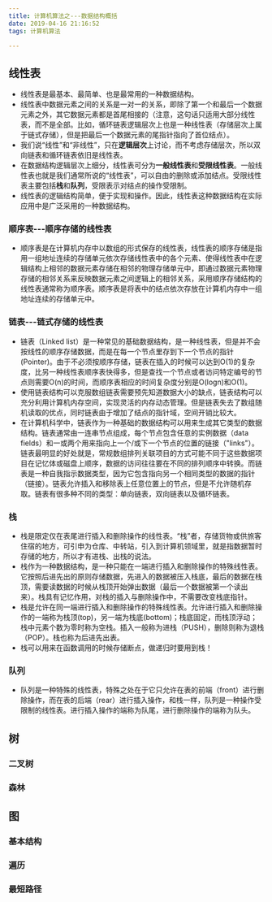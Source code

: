 ```yaml
---
title: 计算机算法之---数据结构概括
date: 2019-04-16 21:16:52
tags: 计算机算法

---
```


## 线性表
* 线性表是最基本、最简单、也是最常用的一种数据结构。
* 线性表中数据元素之间的关系是一对一的关系，即除了第一个和最后一个数据元素之外，其它数据元素都是首尾相接的（注意，这句话只适用大部分线性表，而不是全部。比如，循环链表逻辑层次上也是一种线性表（存储层次上属于链式存储），但是把最后一个数据元素的尾指针指向了首位结点）。
* 我们说“线性”和“非线性”，只在**逻辑层次**上讨论，而不考虑存储层次，所以双向链表和循环链表依旧是线性表。
* 在数据结构逻辑层次上细分，线性表可分为**一般线性表**和**受限线性表**。一般线性表也就是我们通常所说的“线性表”，可以自由的删除或添加结点。受限线性表主要包括**栈**和**队列**，受限表示对结点的操作受限制。
* 线性表的逻辑结构简单，便于实现和操作。因此，线性表这种数据结构在实际应用中是广泛采用的一种数据结构。

### 顺序表---顺序存储的线性表
* 顺序表是在计算机内存中以数组的形式保存的线性表，线性表的顺序存储是指用一组地址连续的存储单元依次存储线性表中的各个元素、使得线性表中在逻辑结构上相邻的数据元素存储在相邻的物理存储单元中，即通过数据元素物理存储的相邻关系来反映数据元素之间逻辑上的相邻关系，采用顺序存储结构的线性表通常称为顺序表。顺序表是将表中的结点依次存放在计算机内存中一组地址连续的存储单元中。



### 链表---链式存储的线性表
* 链表（Linked list）是一种常见的基础数据结构，是一种线性表，但是并不会按线性的顺序存储数据，而是在每一个节点里存到下一个节点的指针(Pointer)。由于不必须按顺序存储，链表在插入的时候可以达到O(1)的复杂度，比另一种线性表顺序表快得多，但是查找一个节点或者访问特定编号的节点则需要O(n)的时间，而顺序表相应的时间复杂度分别是O(logn)和O(1)。
* 使用链表结构可以克服数组链表需要预先知道数据大小的缺点，链表结构可以充分利用计算机内存空间，实现灵活的内存动态管理。但是链表失去了数组随机读取的优点，同时链表由于增加了结点的指针域，空间开销比较大。
* 在计算机科学中，链表作为一种基础的数据结构可以用来生成其它类型的数据结构。链表通常由一连串节点组成，每个节点包含任意的实例数据（data fields）和一或两个用来指向上一个/或下一个节点的位置的链接（"links"）。链表最明显的好处就是，常规数组排列关联项目的方式可能不同于这些数据项目在记忆体或磁盘上顺序，数据的访问往往要在不同的排列顺序中转换。而链表是一种自我指示数据类型，因为它包含指向另一个相同类型的数据的指针（链接）。链表允许插入和移除表上任意位置上的节点，但是不允许随机存取。链表有很多种不同的类型：单向链表，双向链表以及循环链表。

### 栈
* 栈是限定仅在表尾进行插入和删除操作的线性表。“栈”者，存储货物或供旅客住宿的地方，可引申为仓库、中转站，引入到计算机领域里，就是指数据暂时存储的地方，所以才有进栈、出栈的说法。
* 栈作为一种数据结构，是一种只能在一端进行插入和删除操作的特殊线性表。它按照后进先出的原则存储数据，先进入的数据被压入栈底，最后的数据在栈顶，需要读数据的时候从栈顶开始弹出数据（最后一个数据被第一个读出来）。栈具有记忆作用，对栈的插入与删除操作中，不需要改变栈底指针。
* 栈是允许在同一端进行插入和删除操作的特殊线性表。允许进行插入和删除操作的一端称为栈顶(top)，另一端为栈底(bottom)；栈底固定，而栈顶浮动；栈中元素个数为零时称为空栈。插入一般称为进栈（PUSH），删除则称为退栈（POP）。栈也称为后进先出表。
* 栈可以用来在函数调用的时候存储断点，做递归时要用到栈！

### 队列
* 队列是一种特殊的线性表，特殊之处在于它只允许在表的前端（front）进行删除操作，而在表的后端（rear）进行插入操作，和栈一样，队列是一种操作受限制的线性表。进行插入操作的端称为队尾，进行删除操作的端称为队头。


## 树
### 二叉树
### 森林

## 图
### 基本结构

### 遍历
### 最短路径